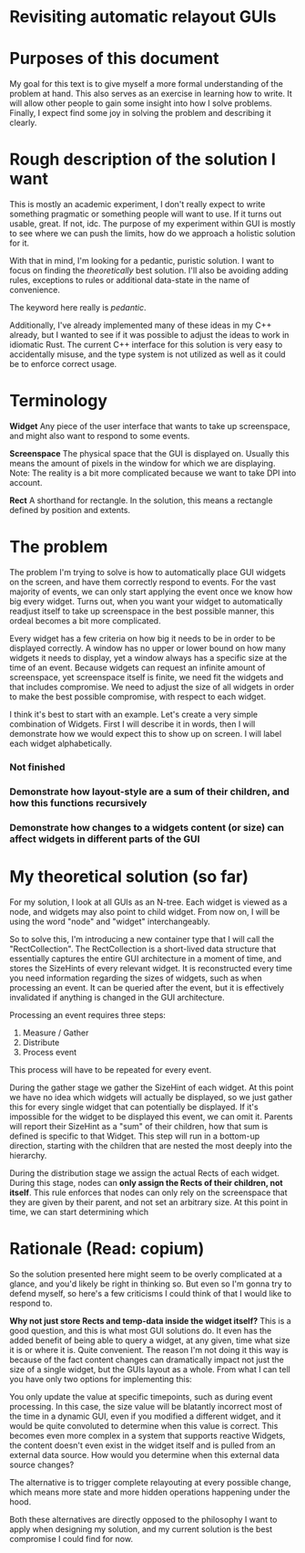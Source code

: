 # Revisiting automatic relayout GUIs

# Purposes of this document
My goal for this text is to give myself a more formal understanding of the problem at hand. This also serves as an exercise in learning how to write. It will allow other people to gain some insight into how I solve problems. Finally, I expect find some joy in solving the problem and describing it clearly.

# Rough description of the solution I want
This is mostly an academic experiment, I don't really expect to write something pragmatic or something 
people will want to use. If it turns out usable, great. If not, idc. The purpose of my experiment within 
GUI is mostly to see where we can push the limits, how do we approach a holistic solution for it.

With that in mind, I'm looking for a pedantic, puristic solution. I want to focus on finding the *theoretically* best 
solution. I'll also be avoiding adding rules, exceptions to rules or additional data-state in the name of convenience.

The keyword here really is *pedantic*.

Additionally, I've already implemented many of these ideas in my C++ already, but I wanted to see if it was possible to adjust the ideas to work in idiomatic Rust. The current C++ interface for this solution is very easy to accidentally misuse, and the type system is not utilized as well as it could be to enforce correct usage.

# Terminology
**Widget**
Any piece of the user interface that wants to take up screenspace, and might also want to respond to some events. 

**Screenspace**
The physical space that the GUI is displayed on. Usually this means the amount of pixels in the 
window for which we are displaying. Note: The reality is a bit more complicated because we want to take DPI into account.

**Rect**
A shorthand for rectangle. In the solution, this means a rectangle defined by position and extents.

# The problem
The problem I'm trying to solve is how to automatically place GUI widgets on the screen, and have them correctly respond to events. For the vast majority of events, we can only start applying the event once we know how big every widget. Turns out, when you want your widget to automatically readjust itself to take up screenspace in the best possible manner, this ordeal becomes a bit more complicated.

Every widget has a few criteria on how big it needs to be in order to be displayed correctly. A window has no upper or lower bound on how many widgets it needs to display, yet a window always has a specific size at the time of an event. Because widgets can request an infinite amount of screenspace, yet screenspace itself is finite, we need fit the widgets and that includes compromise. We need to adjust the size of all widgets in order to make the best possible compromise, with respect to each widget.

I think it's best to start with an example. Let's create a very simple combination of Widgets. First I will describe it in words, then I will demonstrate how we would expect this to show up on screen. I will label each widget alphabetically.

### Not finished

### Demonstrate how layout-style are a sum of their children, and how this functions recursively

### Demonstrate how changes to a widgets content (or size) can affect widgets in different parts of the GUI

# My theoretical solution (so far)
For my solution, I look at all GUIs as an N-tree. Each widget is viewed as a node, and widgets may also point to child widget. From now on, I will be using the word "node" and "widget" interchangeably. 

So to solve this, I'm introducing a new container type that I will call the "RectCollection". The RectCollection is a short-lived data structure that essentially captures the entire GUI architecture in a moment of time, and stores the SizeHints of every relevant widget. It is reconstructed every time you need information regarding the sizes of widgets, such as when processing an event. It can be queried after the event, but it is effectively invalidated if anything is changed in the GUI architecture.

Processing an event requires three steps:
1. Measure / Gather
2. Distribute
3. Process event

This process will have to be repeated for every event.

During the gather stage we gather the SizeHint of each widget. At this point we have no idea which widgets will actually be displayed, so we just gather this for every single widget that can potentially be displayed. If it's impossible for the widget to be displayed this event, we can omit it. Parents will report their SizeHint as a "sum" of their children, how that sum is defined is specific to that Widget. This step will run in a bottom-up direction, starting with the children that are nested the most deeply into the hierarchy. 

During the distribution stage we assign the actual Rects of each widget. During this stage, nodes can **only assign the Rects of their children, not itself**. This rule enforces that nodes can only rely on the screenspace that they are given by their parent, and not set an arbitrary size. At this point in time, we can start determining which 

# Rationale (Read: copium)
So the solution presented here might seem to be overly complicated at a glance, and you'd likely be right in thinking so. But even so I'm gonna try to defend myself, so here's a few criticisms I could think of that I would like to respond to.

**Why not just store Rects and temp-data inside the widget itself?**
This is a good question, and this is what most GUI solutions do. It even has the added benefit of being able to query a widget, at any given, time what size it is or where it is. Quite convenient. The reason I'm not doing it this way is because of the fact content changes can dramatically impact not just the size of a single widget, but the GUIs layout as a whole. From what I can tell you have only two options for implementing this:

You only update the value at specific timepoints, such as during event processing. In this case, the size value will be blatantly incorrect most of the time in a dynamic GUI, even if you modified a different widget, and it would be quite convoluted to determine when this value is correct. This becomes even more complex in a system that supports reactive Widgets, the content doesn't even exist in the widget itself and is pulled from an external data source. How would you determine when this external data source changes?

The alternative is to trigger complete relayouting at every possible change, which means more state and more hidden operations happening under the hood.

Both these alternatives are directly opposed to the philosophy I want to apply when designing my solution, and my current solution is the best compromise I could find for now.
